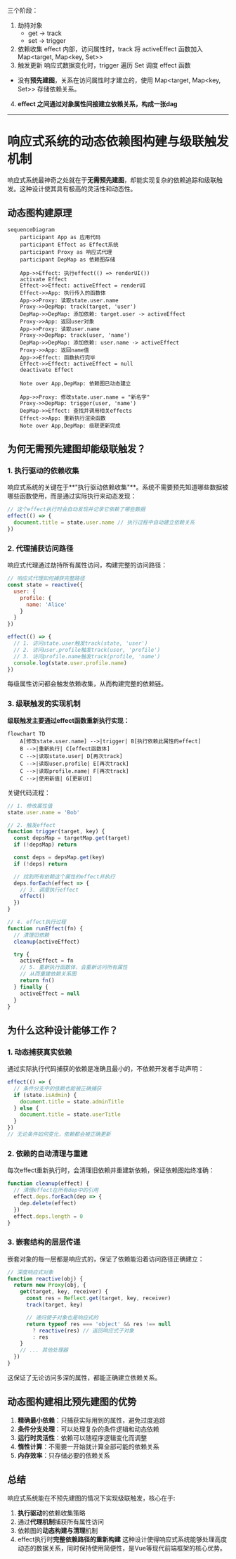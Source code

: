 三个阶段：

1. 劫持对象
   - get -> track
   - set -> trigger
2. 依赖收集
   effect 内部，访问属性时，track 将 activeEffect 函数加入 Map<target, Map<key, Set<effect>>>
3. 触发更新
   响应式数据变化时，trigger 遍历 Set<effect> 调度 effect 函数

- 没有**预先建图**，关系在访问属性时才建立的，使用 Map<target, Map<key, Set<effect>>> 存储依赖关系。

4. **effect 之间通过对象属性间接建立依赖关系，构成一张dag**

---

# 响应式系统的动态依赖图构建与级联触发机制

响应式系统最神奇之处就在于**无需预先建图**，却能实现复杂的依赖追踪和级联触发。这种设计使其具有极高的灵活性和动态性。

## 动态图构建原理

```mermaid
sequenceDiagram
    participant App as 应用代码
    participant Effect as Effect系统
    participant Proxy as 响应式代理
    participant DepMap as 依赖图存储

    App->>Effect: 执行effect(() => renderUI())
    activate Effect
    Effect->>Effect: activeEffect = renderUI
    Effect->>App: 执行传入的函数体
    App->>Proxy: 读取state.user.name
    Proxy->>DepMap: track(target, 'user')
    DepMap->>DepMap: 添加依赖: target.user -> activeEffect
    Proxy->>App: 返回user对象
    App->>Proxy: 读取user.name
    Proxy->>DepMap: track(user, 'name')
    DepMap->>DepMap: 添加依赖: user.name -> activeEffect
    Proxy->>App: 返回name值
    App->>Effect: 函数执行完毕
    Effect->>Effect: activeEffect = null
    deactivate Effect

    Note over App,DepMap: 依赖图已动态建立

    App->>Proxy: 修改state.user.name = "新名字"
    Proxy->>DepMap: trigger(user, 'name')
    DepMap->>Effect: 查找并调用相关effects
    Effect->>App: 重新执行渲染函数
    Note over App,DepMap: 级联更新完成
```

## 为何无需预先建图却能级联触发？

### 1. 执行驱动的依赖收集

响应式系统的关键在于**"执行驱动依赖收集"**。系统不需要预先知道哪些数据被哪些函数使用，而是通过实际执行来动态发现：

```javascript
// 这个effect执行时会自动发现并记录它依赖了哪些数据
effect(() => {
  document.title = state.user.name // 执行过程中自动建立依赖关系
})
```

### 2. 代理捕获访问路径

响应式代理通过劫持所有属性访问，构建完整的访问路径：

```javascript
// 响应式代理如何捕获完整路径
const state = reactive({
  user: {
    profile: {
      name: 'Alice'
    }
  }
})

effect(() => {
  // 1. 访问state.user触发track(state, 'user')
  // 2. 访问user.profile触发track(user, 'profile')
  // 3. 访问profile.name触发track(profile, 'name')
  console.log(state.user.profile.name)
})
```

每级属性访问都会触发依赖收集，从而构建完整的依赖链。

### 3. 级联触发的实现机制

**级联触发主要通过effect函数重新执行实现：**

```mermaid
flowchart TD
    A[修改state.user.name] -->|trigger| B[执行依赖此属性的effect]
    B -->|重新执行| C[effect函数体]
    C -->|读取state.user| D[再次track]
    C -->|读取user.profile| E[再次track]
    C -->|读取profile.name| F[再次track]
    C -->|使用新值| G[更新UI]
```

关键代码流程：

```javascript
// 1. 修改属性值
state.user.name = 'Bob'

// 2. 触发effect
function trigger(target, key) {
  const depsMap = targetMap.get(target)
  if (!depsMap) return

  const deps = depsMap.get(key)
  if (!deps) return

  // 找到所有依赖这个属性的effect并执行
  deps.forEach(effect => {
    // 3. 调度执行effect
    effect()
  })
}

// 4. effect执行过程
function runEffect(fn) {
  // 清理旧依赖
  cleanup(activeEffect)

  try {
    activeEffect = fn
    // 5. 重新执行函数体，会重新访问所有属性
    // 从而重建依赖关系图
    return fn()
  } finally {
    activeEffect = null
  }
}
```

## 为什么这种设计能够工作？

### 1. 动态捕获真实依赖

通过实际执行代码捕获的依赖是准确且最小的，不依赖开发者手动声明：

```javascript
effect(() => {
  // 条件分支中的依赖也能被正确捕获
  if (state.isAdmin) {
    document.title = state.adminTitle
  } else {
    document.title = state.userTitle
  }
})
// 无论条件如何变化，依赖都会被正确更新
```

### 2. 依赖的自动清理与重建

每次effect重新执行时，会清理旧依赖并重建新依赖，保证依赖图始终准确：

```javascript
function cleanup(effect) {
  // 清理effect在所有dep中的引用
  effect.deps.forEach(dep => {
    dep.delete(effect)
  })
  effect.deps.length = 0
}
```

### 3. 嵌套结构的层层传递

嵌套对象的每一层都是响应式的，保证了依赖能沿着访问路径正确建立：

```javascript
// 深度响应式对象
function reactive(obj) {
  return new Proxy(obj, {
    get(target, key, receiver) {
      const res = Reflect.get(target, key, receiver)
      track(target, key)

      // 递归使子对象也是响应式的
      return typeof res === 'object' && res !== null
        ? reactive(res) // 返回响应式子对象
        : res
    }
    // ... 其他处理器
  })
}
```

这保证了无论访问多深的属性，都能正确建立依赖关系。

## 动态图构建相比预先建图的优势

1. **精确最小依赖**：只捕获实际用到的属性，避免过度追踪
2. **条件分支处理**：可以处理复杂的条件逻辑和动态依赖
3. **运行时灵活性**：依赖可以随程序逻辑变化而调整
4. **惰性计算**：不需要一开始就计算全部可能的依赖关系
5. **内存效率**：只存储必要的依赖关系

## 总结

响应式系统能在不预先建图的情况下实现级联触发，核心在于:

1. **执行驱动**的依赖收集策略
2. 通过**代理机制**捕获所有属性访问
3. 依赖图的**动态构建与清理**机制
4. effect执行时**完整依赖路径的重新构建**
   这种设计使得响应式系统能够处理高度动态的数据关系，同时保持使用简便性，是Vue等现代前端框架的核心优势。
